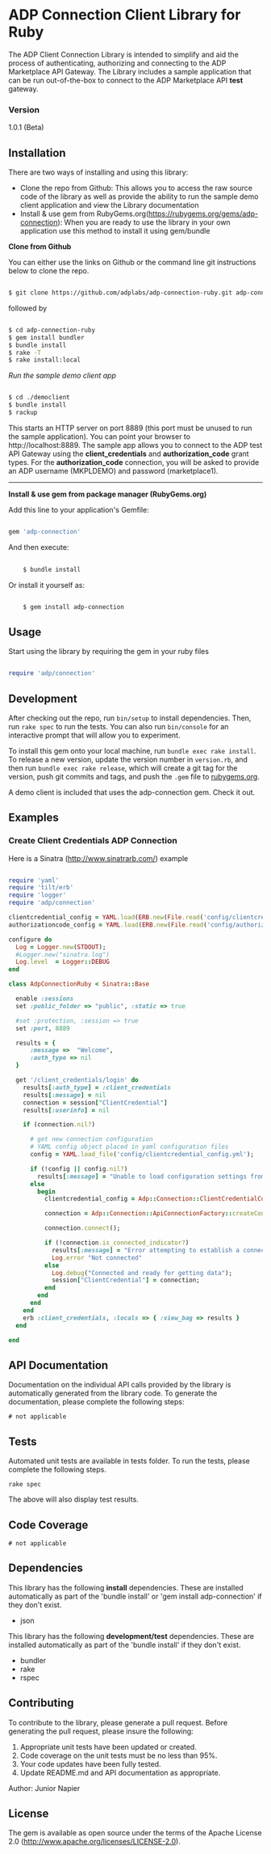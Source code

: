 # ADP Connection Client Library for Ruby

The ADP Client Connection Library is intended to simplify and aid the process of authenticating, authorizing and connecting to the ADP Marketplace API Gateway. The Library includes a sample application that can be run out-of-the-box to connect to the ADP Marketplace API **test** gateway.

### Version
1.0.1 (Beta)


## Installation

There are two ways of installing and using this library:

  - Clone the repo from Github: This allows you to access the raw source code of the library as well as provide the ability to run the sample demo client application and view the Library documentation
  - Install & use gem from RubyGems.org(https://rubygems.org/gems/adp-connection): When you are ready to use the library in your own application use this method to install it using gem/bundle


**Clone from Github**

You can either use the links on Github or the command line git instructions below to clone the repo.

```sh

$ git clone https://github.com/adplabs/adp-connection-ruby.git adp-connection-ruby

```

followed by

```sh

$ cd adp-connection-ruby
$ gem install bundler
$ bundle install
$ rake -T
$ rake install:local

```

*Run the sample demo client app*

```sh

$ cd ./democlient
$ bundle install
$ rackup

```

This starts an HTTP server on port 8889 (this port must be unused to run the sample application). You can point your browser to http://localhost:8889. The sample app allows you to connect to the ADP test API Gateway using the **client_credentials** and **authorization_code** grant types. For the **authorization_code** connection, you will be asked to provide an ADP username (MKPLDEMO) and password (marketplace1).

***


**Install & use gem from package manager (RubyGems.org)**

Add this line to your application's Gemfile:

```ruby

gem 'adp-connection'

```

And then execute:

```sh
    
    $ bundle install

```

Or install it yourself as:

```sh

    $ gem install adp-connection

```

## Usage

Start using the library by requiring the gem in your ruby files

```ruby

require 'adp/connection'

```


## Development
After checking out the repo, run `bin/setup` to install dependencies. Then, run `rake spec` to run the tests. You can also run `bin/console` for an interactive prompt that will allow you to experiment.

To install this gem onto your local machine, run `bundle exec rake install`. To release a new version, update the version number in `version.rb`, and then run `bundle exec rake release`, which will create a git tag for the version, push git commits and tags, and push the `.gem` file to [rubygems.org](https://rubygems.org).

A demo client is included that uses the adp-connection gem. Check it out.


## Examples
### Create Client Credentials ADP Connection

Here is a Sinatra (http://www.sinatrarb.com/) example

```ruby

require 'yaml'
require 'tilt/erb'
require 'logger'
require 'adp/connection'

clientcredential_config = YAML.load(ERB.new(File.read('config/clientcredential_config.yml')).result)
authorizationcode_config = YAML.load(ERB.new(File.read('config/authorizationcode_config.yml')).result)

configure do
  Log = Logger.new(STDOUT);
  #Logger.new("sinatra.log")
  Log.level  = Logger::DEBUG
end

class AdpConnectionRuby < Sinatra::Base

  enable :sessions
  set :public_folder => "public", :static => true

  #set :protection, :session => true
  set :port, 8889

  results = {
      :message =>  "Welcome",
      :auth_type => nil
  }

  get '/client_credentials/login' do
    results[:auth_type] = :client_credentials
    results[:message] = nil
    connection = session["ClientCredential"]
    results[:userinfo] = nil

    if (connection.nil?)

      # get new connection configuration
      # YAML config object placed in yaml configuration files
      config = YAML.load_file('config/clientcredential_config.yml');

      if (!config || config.nil?)
        results[:message] = "Unable to load configuration settings from file (config/clientcredential_config.yml)"
      else
        begin
          clientcredential_config = Adp::Connection::ClientCredentialConfiguration.new(config);

          connection = Adp::Connection::ApiConnectionFactory::createConnection(clientcredential_config)

          connection.connect();

          if (!connection.is_connected_indicator?)
            results[:message] = "Error attempting to establish a connection"
            Log.error "Not connected"
          else
            Log.debug("Connected and ready for getting data");
            session["ClientCredential"] = connection;
          end
        end
      end
    end
    erb :client_credentials, :locals => { :view_bag => results }
  end

end


```


## API Documentation ##

Documentation on the individual API calls provided by the library is automatically generated from the library code. To generate the documentation, please complete the following steps:

```
# not applicable
```


## Tests ##

Automated unit tests are available in tests folder. To run the tests, please complete the following steps.

```
rake spec
```

The above will also display test results. 

## Code Coverage ##

```
# not applicable
```

## Dependencies ##

This library has the following **install** dependencies. These are installed automatically as part of the 'bundle install' or 'gem install adp-connection' if they don't exist.

* json

This library has the following **development/test** dependencies. These are installed automatically as part of the 'bundle install' if they don't exist.

* bundler
* rake
* rspec

## Contributing ##

To contribute to the library, please generate a pull request. Before generating the pull request, please insure the following:

1. Appropriate unit tests have been updated or created.
2. Code coverage on the unit tests must be no less than 95%.
3. Your code updates have been fully tested.
4. Update README.md and API documentation as appropriate.

Author: Junior Napier

## License ##

The gem is available as open source under the terms of the Apache License 2.0 (http://www.apache.org/licenses/LICENSE-2.0).

